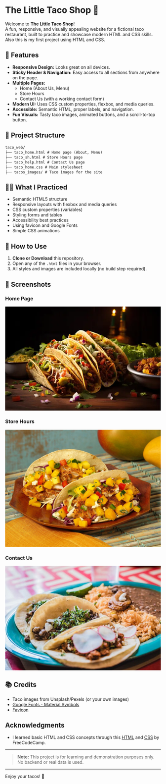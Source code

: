 # The Little Taco Shop 🌮

Welcome to **The Little Taco Shop**!  
A fun, responsive, and visually appealing website for a fictional taco restaurant, built to practice and showcase modern HTML and CSS skills. Also this is my first project using HTML and CSS.

## 🌟 Features

- **Responsive Design:** Looks great on all devices.
- **Sticky Header & Navigation:** Easy access to all sections from anywhere on the page.
- **Multiple Pages:**  
  - Home (About Us, Menu)
  - Store Hours
  - Contact Us (with a working contact form)
- **Modern UI:** Uses CSS custom properties, flexbox, and media queries.
- **Accessible:** Semantic HTML, proper labels, and navigation.
- **Fun Visuals:** Tasty taco images, animated buttons, and a scroll-to-top button.

## 📁 Project Structure

```plaintext
taco_web/ 
├── taco_home.html # Home page (About, Menu)
├── taco_sh.html # Store Hours page
├── taco_help.html # Contact Us page
├── taco_home.css # Main stylesheet
├── tacos_images/ # Taco images for the site
```


## 🧑‍💻 What I Practiced

- Semantic HTML5 structure
- Responsive layouts with flexbox and media queries
- CSS custom properties (variables)
- Styling forms and tables
- Accessibility best practices
- Using favicon and Google Fonts
- Simple CSS animations

## 🚀 How to Use

1. **Clone or Download** this repository.
2. Open any of the `.html` files in your browser.
3. All styles and images are included locally (no build step required).

## 📸 Screenshots

### Home Page  
![Home Page Screenshot](./tacos_images/taco-4.webp)

### Store Hours  
![Store Hours Screenshot](./tacos_images/taco-2.jpg)

### Contact Us  
![Contact Page Screenshot](./tacos_images/taco-3.jpeg)

## 📚 Credits

- Taco images from Unsplash/Pexels (or your own images)
- [Google Fonts - Material Symbols](https://fonts.google.com/icons)
- [Favicon](C:\Users\adhik\PycharmProjects\styling(css)\images\tacos\taco-logo1.webp)

## Acknowledgments

- I learned basic HTML and CSS concepts through this [HTML](https://youtu.be/kUMe1FH4CHE?si=MX1EwNO6EJGGic7T) and [CSS](https://youtu.be/OXGznpKZ_sA?si=Ly4-aC5mPY-QgtIm) by FreeCodeCamp.
  
---

> **Note:** This project is for learning and demonstration purposes only.  
> No backend or real data is used.

---

Enjoy your tacos! 🌮
